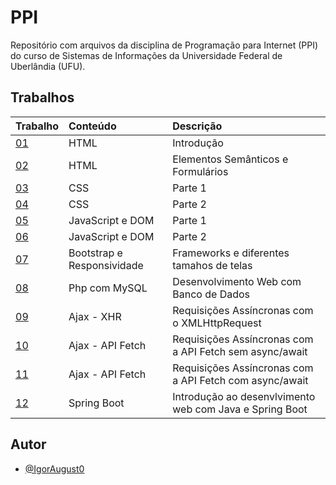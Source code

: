 # PPI

Repositório com arquivos da disciplina de Programação para Internet (PPI) do curso de Sistemas de Informações da Universidade Federal de Uberlândia (UFU).

## Trabalhos

| Trabalho   | Conteúdo |  Descrição |
| :---------- | :--------- | :--------- |
| [01](https://igoraugusto.me/PPI/trabalho01/) | HTML |  Introdução |
| [02](https://igoraugusto.me/PPI/trabalho02/) | HTML | Elementos Semânticos e Formulários  |
| [03](https://igoraugusto.me/PPI/trabalho03/) | CSS  | Parte 1 |
| [04](https://igoraugusto.me/PPI/trabalho04/) | CSS  | Parte 2 |
| [05](https://igoraugusto.me/PPI/trabalho05/) | JavaScript e DOM | Parte 1 |
| [06](https://igoraugusto.me/PPI/trabalho06/) | JavaScript e DOM | Parte 2 |
| [07](https://igoraugusto.me/PPI/trabalho07/) | Bootstrap e Responsividade | Frameworks e diferentes tamahos de telas |
| [08](https://igoraugusto.me/PPI/trabalho08/) |  Php com MySQL | Desenvolvimento Web com Banco de Dados |
| [09](https://igoraugusto.me/PPI/trabalho09/) |  Ajax - XHR | Requisições Assíncronas com o XMLHttpRequest |
| [10](https://igoraugusto.me/PPI/trabalho10/) |  Ajax - API Fetch | Requisições Assíncronas com a API Fetch sem async/await |
| [11](https://igoraugusto.me/PPI/trabalho11/) |  Ajax - API Fetch | Requisições Assíncronas com a API Fetch com async/await |
| [12](https://github.com/IgorAugust0/PPI/tree/main/trabalho12/demo/src/main) |  Spring Boot | Introdução ao desenvlvimento web com Java e Spring Boot |

## Autor

- [@IgorAugust0](https://github.com/IgorAugust0)
